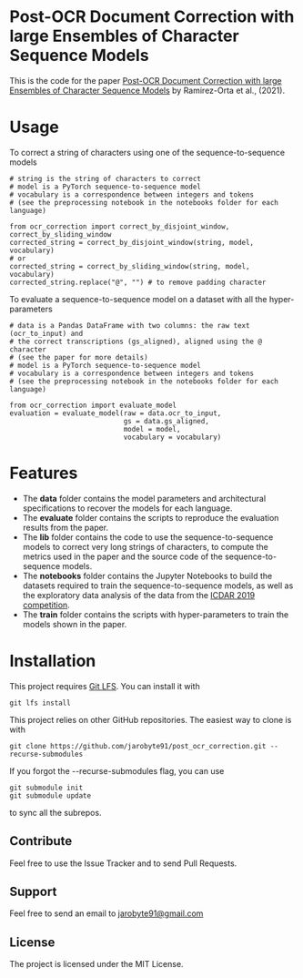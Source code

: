 # Post-OCR Document Correction with large Ensembles of Character Sequence Models

This is the code for the paper [Post-OCR Document Correction with large Ensembles of Character Sequence Models](https://arxiv.org/abs/2109.06264) by Ramirez-Orta et al., (2021).

# Usage

To correct a string of characters using one of the sequence-to-sequence models

    # string is the string of characters to correct
    # model is a PyTorch sequence-to-sequence model
    # vocabulary is a correspondence between integers and tokens 
    # (see the preprocessing notebook in the notebooks folder for each language)
    
    from ocr_correction import correct_by_disjoint_window, correct_by_sliding_window
    corrected_string = correct_by_disjoint_window(string, model, vocabulary)
    # or
    corrected_string = correct_by_sliding_window(string, model, vocabulary)
    corrected_string.replace("@", "") # to remove padding character
    
To evaluate a sequence-to-sequence model on a dataset with all the hyper-parameters

    # data is a Pandas DataFrame with two columns: the raw text (ocr_to_input) and  
    # the correct transcriptions (gs_aligned), aligned using the @ character 
    # (see the paper for more details)
    # model is a PyTorch sequence-to-sequence model
    # vocabulary is a correspondence between integers and tokens 
    # (see the preprocessing notebook in the notebooks folder for each language)
    
    from ocr_correction import evaluate_model
    evaluation = evaluate_model(raw = data.ocr_to_input, 
                                gs = data.gs_aligned,
                                model = model,
                                vocabulary = vocabulary)
# Features

* The **data** folder contains the model parameters and architectural specifications to recover the models for each language.
* The **evaluate** folder contains the scripts to reproduce the evaluation results from the paper.
* The **lib** folder contains the code to use the sequence-to-sequence models to correct very long strings of characters, to compute the metrics used in the paper and the source code of the sequence-to-sequence models.
* The **notebooks** folder contains the Jupyter Notebooks to build the datasets required to train the sequence-to-sequence models, as well as the exploratory data analysis of the data from the [ICDAR 2019 competition](https://sites.google.com/view/icdar2019-postcorrectionocr).
* The **train** folder contains the scripts with hyper-parameters to train the models shown in the paper.

# Installation

This project requires [Git LFS](https://git-lfs.github.com/). You can install it with

    git lfs install

This project relies on other GitHub repositories. The easiest way to clone is with 

    git clone https://github.com/jarobyte91/post_ocr_correction.git --recurse-submodules

If you forgot the --recurse-submodules flag, you can use 

    git submodule init
    git submodule update

to sync all the subrepos. 

## Contribute

Feel free to use the Issue Tracker and to send Pull Requests.

## Support

Feel free to send an email to jarobyte91@gmail.com

## License

The project is licensed under the MIT License.
